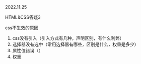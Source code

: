 2022.11.25

HTML&CSS答疑3

css不生效的原因

1. css没有引入（引入方式有几种，声明区别，有什么利弊）
2. 选择器没有选中（常用选择器有哪些，区别是什么，权重是多少）
3. 属性值错误（）
4. 权重